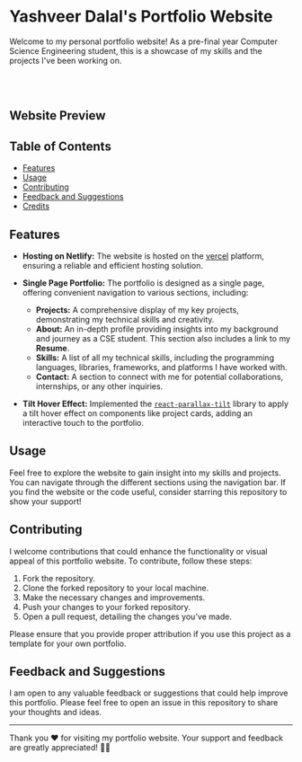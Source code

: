 # Yashveer Dalal's Portfolio Website

Welcome to my personal portfolio website! As a pre-final year Computer Science Engineering student, this is a showcase of my skills and the projects I've been working on.
<br/>

<br/> <br/>

## Website Preview





## Table of Contents

- [Features](#features)
- [Usage](#usage)
- [Contributing](#contributing)
- [Feedback and Suggestions](#feedback-and-suggestions)
- [Credits](#credits)

## Features

- **Hosting on Netlify:** The website is hosted on the [vercel](https://portfolio-yashveerdalal.vercel.app) platform, ensuring a reliable and efficient hosting solution.

- **Single Page Portfolio:** The portfolio is designed as a single page, offering convenient navigation to various sections, including:

  - **Projects:** A comprehensive display of my key projects, demonstrating my technical skills and creativity.
  - **About:** An in-depth profile providing insights into my background and journey as a CSE student. This section also includes a link to my **Resume**.
  - **Skills:** A list of all my technical skills, including the programming languages, libraries, frameworks, and platforms I have worked with.
  - **Contact:** A section to connect with me for potential collaborations, internships, or any other inquiries.

- **Tilt Hover Effect:** Implemented the [`react-parallax-tilt`](https://www.npmjs.com/package/react-parallax-tilt) library to apply a tilt hover effect on components like project cards, adding an interactive touch to the portfolio.

## Usage

Feel free to explore the website to gain insight into my skills and projects. You can navigate through the different sections using the navigation bar. If you find the website or the code useful, consider starring this repository to show your support!

## Contributing

I welcome contributions that could enhance the functionality or visual appeal of this portfolio website. To contribute, follow these steps:

1.  Fork the repository.
2.  Clone the forked repository to your local machine.
3.  Make the necessary changes and improvements.
4.  Push your changes to your forked repository.
5.  Open a pull request, detailing the changes you've made.

Please ensure that you provide proper attribution if you use this project as a template for your own portfolio.

## Feedback and Suggestions

I am open to any valuable feedback or suggestions that could help improve this portfolio. Please feel free to open an issue in this repository to share your thoughts and ideas.

---

Thank you ❤️ for visiting my portfolio website. Your support and feedback are greatly appreciated! 🙌🏻

